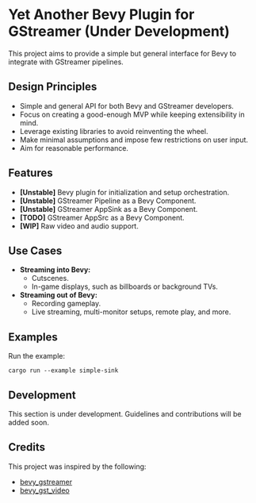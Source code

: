 # Yet Another Bevy Plugin for GStreamer (Under Development)

This project aims to provide a simple but general interface for Bevy to integrate with GStreamer pipelines.


## Design Principles
- Simple and general API for both Bevy and GStreamer developers.
- Focus on creating a good-enough MVP while keeping extensibility in mind.
- Leverage existing libraries to avoid reinventing the wheel.
- Make minimal assumptions and impose few restrictions on user input.
- Aim for reasonable performance.


## Features
- **[Unstable]** Bevy plugin for initialization and setup orchestration.
- **[Unstable]** GStreamer Pipeline as a Bevy Component.
- **[Unstable]** GStreamer AppSink as a Bevy Component.
- **[TODO]** GStreamer AppSrc as a Bevy Component.
- **[WIP]** Raw video and audio support.


## Use Cases
- **Streaming into Bevy:**
  - Cutscenes.
  - In-game displays, such as billboards or background TVs.
- **Streaming out of Bevy:**
  - Recording gameplay.
  - Live streaming, multi-monitor setups, remote play, and more.


## Examples

Run the example:

```shell
cargo run --example simple-sink
```


## Development

This section is under development. Guidelines and contributions will be added soon.


## Credits

This project was inspired by the following:

- [bevy_gstreamer](https://github.com/foxzool/bevy_gstreamer)
- [bevy_gst_video](https://github.com/schizobulia/bevy_gst_video)
